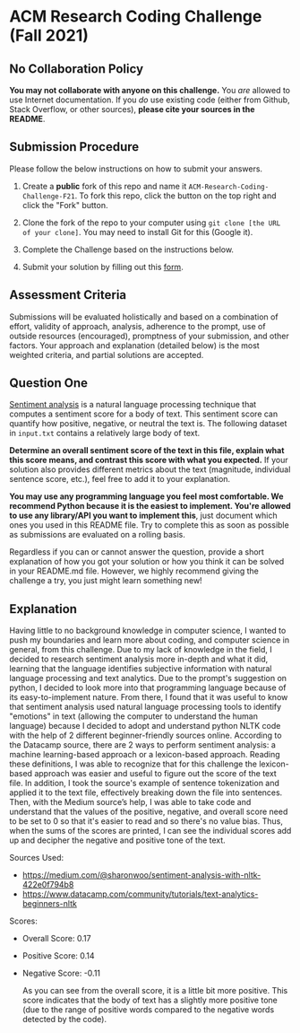 # ACM Research Coding Challenge (Fall 2021)

## [](https://github.com/ACM-Research/Coding-Challenge-F21#no-collaboration-policy)No Collaboration Policy

**You may not collaborate with anyone on this challenge.**  You  _are_  allowed to use Internet documentation. If you  _do_  use existing code (either from Github, Stack Overflow, or other sources),  **please cite your sources in the README**.

## [](https://github.com/ACM-Research/Coding-Challenge-F21#submission-procedure)Submission Procedure

Please follow the below instructions on how to submit your answers.

1.  Create a  **public**  fork of this repo and name it  `ACM-Research-Coding-Challenge-F21`. To fork this repo, click the button on the top right and click the "Fork" button.

2.  Clone the fork of the repo to your computer using  `git clone [the URL of your clone]`. You may need to install Git for this (Google it).

3.  Complete the Challenge based on the instructions below.

4.  Submit your solution by filling out this [form](https://acmutd.typeform.com/to/zF1IcBGR).

## Assessment Criteria 

Submissions will be evaluated holistically and based on a combination of effort, validity of approach, analysis, adherence to the prompt, use of outside resources (encouraged), promptness of your submission, and other factors. Your approach and explanation (detailed below) is the most weighted criteria, and partial solutions are accepted. 

## [](https://github.com/ACM-Research/Coding-Challenge-S21#question-one)Question One

[Sentiment analysis](https://en.wikipedia.org/wiki/Sentiment_analysis) is a natural language processing technique that computes a sentiment score for a body of text. This sentiment score can quantify how positive, negative, or neutral the text is. The following dataset in  `input.txt`  contains a relatively large body of text.

**Determine an overall sentiment score of the text in this file, explain what this score means, and contrast this score with what you expected.**  If your solution also provides different metrics about the text (magnitude, individual sentence score, etc.), feel free to add it to your explanation.   

**You may use any programming language you feel most comfortable. We recommend Python because it is the easiest to implement. You're allowed to use any library/API you want to implement this**, just document which ones you used in this README file. Try to complete this as soon as possible as submissions are evaluated on a rolling basis.

Regardless if you can or cannot answer the question, provide a short explanation of how you got your solution or how you think it can be solved in your README.md file. However, we highly recommend giving the challenge a try, you just might learn something new!

## Explanation
  Having little to no background knowledge in computer science, I wanted to push my boundaries and learn more about coding, and computer science in general, from this challenge. Due to my lack of knowledge in the field, I decided to research sentiment analysis more in-depth and what it did, learning that the language identifies subjective information with natural language processing and text analytics. Due to the prompt's suggestion on python, I decided to look more into that programming language because of its easy-to-implement nature. From there, I found that it was useful to know that sentiment analysis used natural language processing tools to identify "emotions" in text (allowing the computer to understand the human language) because I decided to adopt and understand python NLTK code with the help of 2 different beginner-friendly sources online. According to the Datacamp source, there are 2 ways to perform sentiment analysis: a machine learning-based approach or a lexicon-based approach. Reading these definitions, I was able to recognize that for this challenge the lexicon-based approach was easier and useful to figure out the score of the text file. In addition, I took the source's example of sentence tokenization and applied it to the text file, effectively breaking down the file into sentences. Then, with the Medium source’s help, I was able to take code and understand that the values of the positive, negative, and overall score need to be set to 0 so that it's easier to read and so there's no value bias. Thus, when the sums of the scores are printed, I can see the individual scores add up and decipher the negative and positive tone of the text.

Sources Used:
- https://medium.com/@sharonwoo/sentiment-analysis-with-nltk-422e0f794b8
- https://www.datacamp.com/community/tutorials/text-analytics-beginners-nltk

Scores:
- Overall Score: 0.17
- Positive Score: 0.14
- Negative Score: -0.11

  As you can see from the overall score, it is a little bit more positive. This score indicates that the body of text has a slightly more positive tone (due to the range of positive words compared to the negative words detected by the code). 
  
